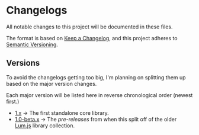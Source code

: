 # Changelogs

All notable changes to this project will be documented in these files.

The format is based on [Keep a Changelog](https://keepachangelog.com/en/1.0.0/),
and this project adheres to [Semantic Versioning](https://semver.org/spec/v2.0.0.html).

## Versions

To avoid the changelogs getting too big, I'm planning on splitting them up based
on the major version changes.

Each major version will be listed here in reverse chronological order (newest first.)

- [1.x](1.x.md) → The first standalone core library.
- [1.0-beta.x](1.0-beta.md)
  → The *pre-releases* from when this split off of the older 
  [Lum.js](https://github.com/supernovus/lum.js) library collection.

